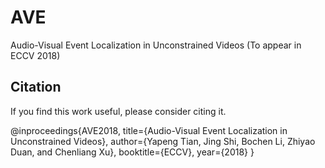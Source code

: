 # AVE

Audio-Visual Event Localization in Unconstrained Videos (To appear in ECCV 2018)

## Citation

If you find this work useful, please consider citing it.

  @inproceedings{AVE2018,
    title={Audio-Visual Event Localization in Unconstrained Videos},
    author={Yapeng Tian, Jing Shi, Bochen Li, Zhiyao Duan, and Chenliang Xu},
    booktitle={ECCV},
    year={2018}
  }


